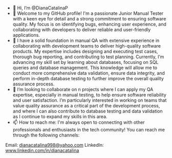 - 👋 Hi, I’m @DianaCatalinaP
- 👀 Welcome to my GitHub profile! I'm a passionate Junior Manual Tester with a keen eye for detail and a strong commitment to ensuring software quality. My focus is on identifying bugs, enhancing user experience, and collaborating with developers to deliver reliable and user-friendly applications.
- 🌱 I have a solid foundation in manual QA with extensive experience in collaborating with development teams to deliver high-quality software products. My expertise includes designing and executing test cases, thorough bug reporting, and contributing to test planning. Currently, I’m advancing my skill set by learning about databases, focusing on SQL queries and database management. This knowledge will allow me to conduct more comprehensive data validation, ensure data integrity, and perform in-depth database testing to further improve the overall quality assurance process.
- 💞️ I’m looking to collaborate on n projects where I can apply my QA expertise, especially in manual testing, to help ensure software reliability and user satisfaction. I’m particularly interested in working on teams that value quality assurance as a critical part of the development process, and where I can also contribute to database testing and data validation as I continue to expand my skills in this area.
- 📫 How to reach me: 
I'm always open to connecting with other professionals and enthusiasts in the tech community! You can reach me through the following channels:

Email: dianacatalina998@yahoo.com
LinkedIn: www.linkedin.com/in/dianacatalina 

<!---
DianaCatalinaP/DianaCatalinaP is a ✨ special ✨ repository because its `README.md` (this file) appears on your GitHub profile.
You can click the Preview link to take a look at your changes.
--->
